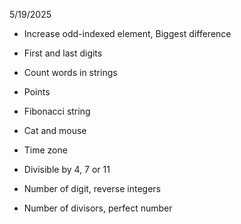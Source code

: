 5/19/2025

- Increase odd-indexed element, Biggest difference
- First and last digits
- Count words in strings
- Points
- Fibonacci string

- Cat and mouse
- Time zone
- Divisible by 4, 7 or 11
- Number of digit, reverse integers
- Number of divisors, perfect number
